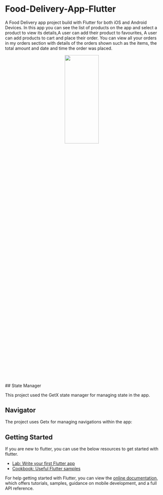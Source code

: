 # Food-Delivery-App-Flutter

A Food Delivery app project build with Flutter for both iOS and Android Devices. In this app you can see the list of products on the app and select a product to view its details,A user can add their product to favourites, A user can add products to cart and place their order. You can view all your orders in my orders  section with details of the orders shown such as the items, the total amount and date and time the order was placed.

<p align="center">
 <img src="https://user-images.githubusercontent.com/93969890/232158497-6792664b-6d2b-4028-b573-41f3a071dd90.png" height="27.3%" width="47.3%">
</p>
## State Manager

This project used the GetX state manager for managing state in the app.
## Navigator
The project uses Getx for managing navigations within the app:


## Getting Started
If you are new to flutter, you can use the below resources to get started with flutter.

- [Lab: Write your first Flutter app](https://flutter.dev/docs/get-started/codelab)
- [Cookbook: Useful Flutter samples](https://flutter.dev/docs/cookbook)

For help getting started with Flutter, you can view the
[online documentation](https://flutter.dev/docs), which offers tutorials,
samples, guidance on mobile development, and a full API reference.

